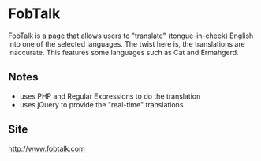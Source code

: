 # FobTalk
FobTalk is a page that allows users to "translate" (tongue-in-cheek) English into one of the selected languages. The twist here is, the translations are inaccurate. This features some languages such as Cat and Ermahgerd.

## Notes
* uses PHP and Regular Expressions to do the translation
* uses jQuery to provide the "real-time" translations

## Site
http://www.fobtalk.com